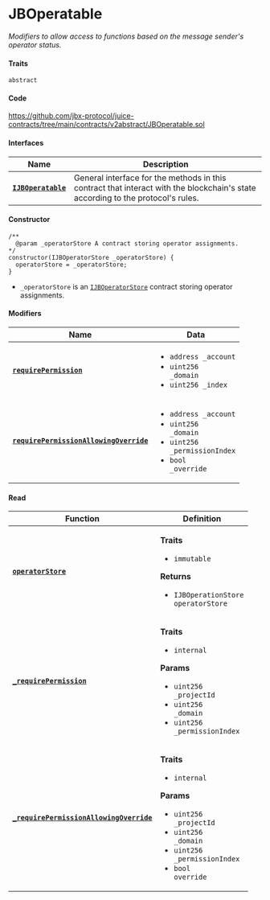 # JBOperatable

_Modifiers to allow access to functions based on the message sender's operator status._

#### Traits

`abstract`

#### Code

https://github.com/jbx-protocol/juice-contracts/tree/main/contracts/v2abstract/JBOperatable.sol


#### Interfaces

| Name                                                                      | Description                                                                                                                              |
| ------------------------------------------------------------------------- | ---------------------------------------------------------------------------------------------------------------------------------------- |
| [**`IJBOperatable`**](/v4/deprecated/v2/interfaces/ijboperatable.md) | General interface for the methods in this contract that interact with the blockchain's state according to the protocol's rules. |

#### Constructor

```
/**
  @param _operatorStore A contract storing operator assignments.
*/
constructor(IJBOperatorStore _operatorStore) {
  operatorStore = _operatorStore;
}
```

* `_operatorStore` is an [`IJBOperatorStore`](/v4/deprecated/v2/interfaces/ijboperatorstore.md) contract storing operator assignments.

#### Modifiers

| Name                                                                                      | Data                                                                                                                                                                   |
| ----------------------------------------------------------------------------------------- | ---------------------------------------------------------------------------------------------------------------------------------------------------------------------- |
| [**`requirePermission`**](/v4/deprecated/v2/contracts/or-abstract/jboperatable/modifiers/requirepermission.md)                                 | <ul><li><code>address _account</code></li><li><code>uint256 _domain</code></li><li><code>uint256 _index</code></li></ul>                                               |
| [**`requirePermissionAllowingOverride`**](/v4/deprecated/v2/contracts/or-abstract/jboperatable/modifiers/requirepermissionallowingoverride.md) | <ul><li><code>address _account</code></li><li><code>uint256 _domain</code></li><li><code>uint256 _permissionIndex</code></li><li><code>bool _override</code></li></ul> |

#### Read

| Function                                           | Definition                                                                                                                                                          |
| -------------------------------------------------- | ------------------------------------------------------------------------------------------------------------------------------------------------------------------- |
| [**`operatorStore`**](/v4/deprecated/v2/contracts/or-abstract/jboperatable/properties/operatorstore.md) | <p><strong>Traits</strong></p><ul><li><code>immutable</code></li></ul><p><strong>Returns</strong></p><ul><li><code>IJBOperationStore operatorStore</code></li></ul> |
| [**`_requirePermission`**](/v4/deprecated/v2/contracts/or-abstract/jboperatable/read/-_requirepermission.md) | <p><strong>Traits</strong></p><ul><li><code>internal</code></li></ul><p><strong>Params</strong></p><ul><li><code>uint256 _projectId</code></li><li><code>uint256 _domain</code></li><li><code>uint256 _permissionIndex</code></li></ul> |
| [**`_requirePermissionAllowingOverride`**](/v4/deprecated/v2/contracts/or-abstract/jboperatable/read/-_requirepermissionallowingoverride.md) | <p><strong>Traits</strong></p><ul><li><code>internal</code></li></ul><p><strong>Params</strong></p><ul><li><code>uint256 _projectId</code></li><li><code>uint256 _domain</code></li><li><code>uint256 _permissionIndex</code></li><li><code>bool override</code></li></ul> |
